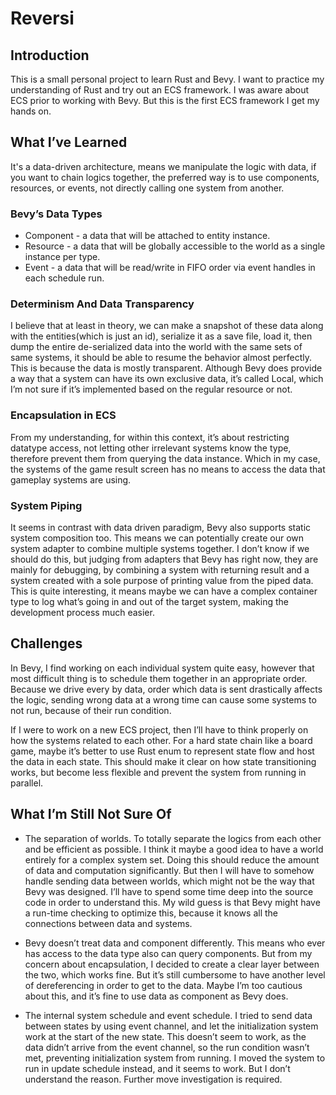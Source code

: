 # Reversi

## Introduction

This is a small personal project to learn Rust and Bevy. I want to practice my understanding of Rust and try out an ECS framework. I was aware about ECS prior to working with Bevy. But this is the first ECS framework I get my hands on.

## What I’ve Learned

It's a data-driven architecture, means we manipulate the logic with data, if you want to chain logics together, the preferred way is to use components, resources, or events, not directly calling one system from another.

### Bevy’s Data Types

- Component - a data that will be attached to entity instance.
- Resource - a data that will be globally accessible to the world as a single instance per type.
- Event - a data that will be read/write in FIFO order via event handles in each schedule run.

### Determinism And Data Transparency

I believe that at least in theory, we can make a snapshot of these data along with the entities(which is just an id), serialize it as a save file, load it, then dump the entire de-serialized data into the world with the same sets of same systems, it should be able to resume the behavior almost perfectly. This is because the data is mostly transparent. Although Bevy does provide a way that a system can have its own exclusive data, it’s called Local<T>, which I’m not sure if it’s implemented based on the regular resource or not. 

### Encapsulation in ECS

From my understanding, for within this context, it’s about restricting datatype access, not letting other irrelevant systems know the type, therefore prevent them from querying the data instance. Which in my case, the systems of the game result screen has no means to access the data that gameplay systems are using.

### System Piping

It seems in contrast with data driven paradigm, Bevy also supports static system composition too. This means we can potentially create our own system adapter to combine multiple systems together. I don’t know if we should do this, but judging from adapters that Bevy has right now, they are mainly for debugging, by combining a system with returning result and a system created with a sole purpose of printing value from the piped data. This is quite interesting, it means maybe we can have a complex container type to log what’s going in and out of the target system, making the development process much easier.

## Challenges

In Bevy, I find working on each individual system quite easy, however that most difficult thing is to schedule them together in an appropriate order. Because we drive every by data, order which data is sent drastically affects the logic, sending wrong data at a wrong time can cause some systems to not run, because of their run condition. 

If I were to work on a new ECS project, then I’ll have to think properly on how the systems related to each other. For a hard state chain like a board game, maybe it’s better to use Rust enum to represent state flow and host the data in each state. This should make it clear on how state transitioning works, but become less flexible and prevent the system from running in parallel.

## What I’m Still Not Sure Of

- The separation of worlds. To totally separate the logics from each other and be efficient as possible. I think it maybe a good idea to have a world entirely for a complex system set. Doing this should reduce the amount of data and computation significantly. But then I will have to somehow handle sending data between worlds, which might not be the way that Bevy was designed. I’ll have to spend some time deep into the source code in order to understand this. My wild guess is that Bevy might have a run-time checking to optimize this, because it knows all the connections between data and systems.

- Bevy doesn’t treat data and component differently. This means who ever has access to the data type also can query components. But from my concern about encapsulation, I decided to create a clear layer between the two, which works fine. But it’s still cumbersome to have another level of dereferencing in order to get to the data. Maybe I’m too cautious about this, and it’s fine to use data as component as Bevy does.

- The internal system schedule and event schedule. I tried to send data between states by using event channel, and let the initialization system work at the start of the new state. This doesn’t seem to work, as the data didn’t arrive from the event channel, so the run condition wasn’t met, preventing initialization system from running. I moved the system to run in update schedule instead, and it seems to work. But I don’t understand the reason. Further move investigation is required.
